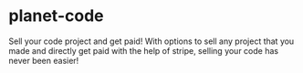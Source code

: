 # planet-code
Sell your code project and get paid! With options to sell any project that you made and directly get paid with the help of stripe, selling your code has never been easier!
